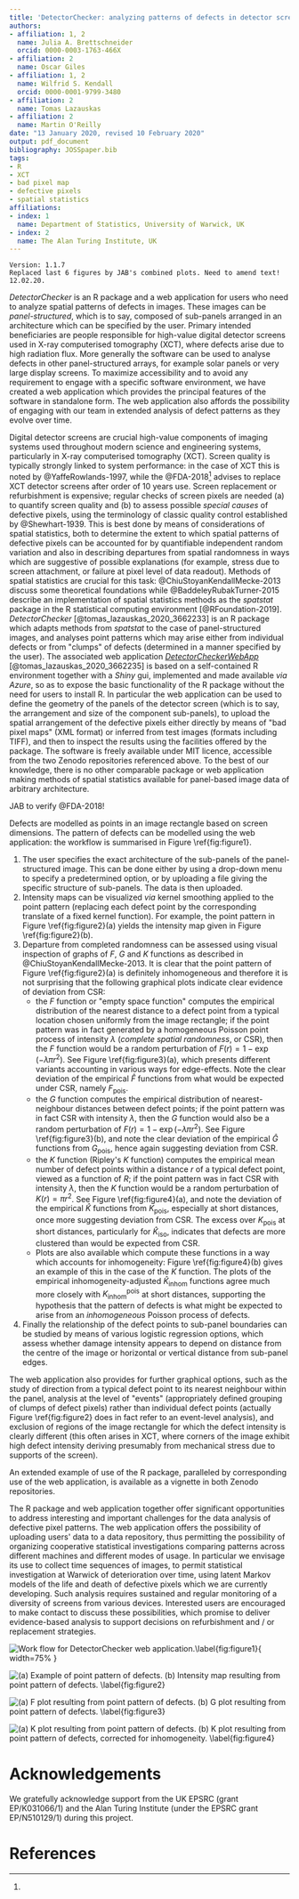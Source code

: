 ```yaml
---
title: 'DetectorChecker: analyzing patterns of defects in detector screens'
authors:
- affiliation: 1, 2
  name: Julia A. Brettschneider
  orcid: 0000-0003-1763-466X
- affiliation: 2
  name: Oscar Giles
- affiliation: 1, 2
  name: Wilfrid S. Kendall
  orcid: 0000-0001-9799-3480
- affiliation: 2
  name: Tomas Lazauskas
- affiliation: 2
  name: Martin O'Reilly
date: "13 January 2020, revised 10 February 2020"
output: pdf_document
bibliography: JOSSpaper.bib
tags:
- R
- XCT
- bad pixel map
- defective pixels
- spatial statistics
affiliations:
- index: 1
  name: Department of Statistics, University of Warwick, UK
- index: 2
  name: The Alan Turing Institute, UK
---
```


```
Version: 1.1.7
Replaced last 6 figures by JAB's combined plots. Need to amend text! 12.02.20.
```

_DetectorChecker_ is an R package and a web application for
users who need to analyze spatial patterns of defects in images.
These images can be _panel-structured_, which is to say,
composed of sub-panels arranged in an architecture which can be
specified by the user.
Primary intended beneficiaries are people responsible for
high-value digital detector screens used in X-ray computerised tomography (XCT),
where defects arise due to high radiation flux.
More generally the software can be used to analyse defects in other
panel-structured arrays, for example solar panels or very large display screens.
To maximize accessibility and to avoid any requirement to engage with a specific software environment,
we have created a web application which provides
the principal features of the software in standalone form.
The web application also affords the possibility of engaging with our team in extended analysis
of defect patterns as they evolve over time.


Digital detector screens are crucial high-value components of imaging systems used throughout
modern science  and engineering systems, particularly in X-ray computerised tomography (XCT).
Screen quality is typically strongly linked to system performance:
in the case of XCT this is noted by @YaffeRowlands-1997,
while the @FDA-2018[^3] advises to replace XCT detector screens after order of 10 years use.
Screen replacement or refurbishment is expensive;
regular checks of screen pixels are needed (a) to quantify screen quality
and (b) to assess possible _special causes_ of defective pixels,
using the terminology of classic quality control established by @Shewhart-1939.
This is best done by means of considerations of spatial statistics,
both to determine the extent to which spatial patterns of defective pixels
can be accounted for by quantifiable independent random variation
and also in describing departures from spatial randomness in ways
which are suggestive of possible explanations (for example, stress due
to screen attachment, or failure at pixel level of data readout).
Methods of spatial statistics are crucial for this task: @ChiuStoyanKendallMecke-2013
discuss some theoretical foundations
while
@BaddeleyRubakTurner-2015 describe an implementation of spatial statistics methods as the _spatstat_ package in the
R statistical computing environment [@RFoundation-2019].
_DetectorChecker_ [@tomas_lazauskas_2020_3662233] is an R package which adapts methods from _spatstat_ to the case of panel-structured images,
and analyses point patterns which may arise either from
individual defects or from "clumps" of defects (determined in a manner specified by the user).
The associated web application
[_DetectorCheckerWebApp_](https://detectorchecker.azurewebsites.net/)
[@tomas_lazauskas_2020_3662235]
is based on a self-contained R environment together
with a _Shiny_ gui, implemented and made available _via_ _Azure_, so as to expose the
basic functionality of the R package without the need for users to install R.
In particular the web application  can be used
to define the geometry of the panels of the detector screen
(which is to say, the arrangement and size of the component sub-panels),
to upload the spatial arrangement of the defective pixels either
directly by means of "bad pixel maps" (XML format) or inferred from test images (formats including TIFF),
and then to inspect the results using the facilities offered
by the package.
The software is freely available under MIT licence, accessible from the two Zenodo repositories
referenced above.
To the best of our knowledge, there is no other comparable package or web application
making methods of spatial statistics available for panel-based image data of arbitrary architecture.

[^3]:
  JAB to verify @FDA-2018!

Defects are modelled as points in an image rectangle based on screen dimensions. 
The pattern of defects can be modelled using the web application: the workflow is
summarised in Figure \ref{fig:figure1}.

1. The user specifies the exact architecture
of the sub-panels of the panel-structured image.
This can be done either by using a drop-down menu to specify a predetermined option,
or by uploading a file giving the specific structure of sub-panels.
The data is then uploaded.
2. Intensity maps can be visualized _via_ kernel smoothing applied to the point pattern
(replacing each defect point by the corresponding translate of a fixed kernel function).
For example, the point pattern in Figure \ref{fig:figure2}(a) yields the intensity map given in Figure \ref{fig:figure2}(b).
3. Departure from completed randomness can be assessed using visual inspection of graphs
of $F$, $G$ and $K$ functions as described in @ChiuStoyanKendallMecke-2013. It is clear that the
point pattern of Figure \ref{fig:figure2}(a) is definitely inhomogeneous and therefore it is
not surprising that the following graphical plots 
indicate clear evidence of deviation from CSR:  
    + the $F$ function or "empty space function"
    computes the empirical distribution of the nearest distance to a defect point from a typical location
    chosen uniformly from the image rectangle; if the point pattern was in fact
    generated by a homogeneous Poisson
    point process of intensity $\lambda$ (_complete spatial randomness_, or CSR), then
    the $F$ function would be a random perturbation of $F(r)=1-\exp(-\lambda \pi r^2)$. See Figure \ref{fig:figure3}(a),
    which presents different 
    variants accounting in various ways for edge-effects.
    Note the clear deviation of the empirical $\hat{F}$ functions from what would be expected under CSR, namely  $F_\text{pois}$.
    + the $G$ function computes the empirical distribution of nearest-neighbour distances between defect points; if the point pattern was in fact CSR with intensity $\lambda$, then the $G$ function would also be a random perturbation of $F(r)=1-\exp(-\lambda \pi r^2)$. See Figure \ref{fig:figure3}(b), and note the clear deviation of the empirical $\hat{G}$ functions from $G_\text{pois}$, hence again suggesting deviation from CSR.
    + the $K$ function (Ripley's $K$ function) computes the empirical mean number of defect points within a distance $r$ of a typical defect point, viewed as a function of $R$; if the point pattern was in fact CSR with intensity $\lambda$, then the $K$ function would be a random perturbation of $K(r)=\pi r^2$. See Figure \ref{fig:figure4}(a), and note the deviation of the empirical $\hat{K}$ functions from $K_\text{pois}$, especially at short distances, once more suggesting deviation from CSR.
    The excess over $K_\text{pois}$ at short distances, particularly for $\hat{K}_\text{iso}$, indicates that defects are more clustered than would be expected from CSR. 
    + Plots are also available which compute these functions in a way which accounts for inhomogeneity: 
    Figure \ref{fig:figure4}(b) gives an example of this in the case of the $K$ function. The plots of the empirical inhomogeneity-adjusted $\hat{K}_\text{inhom}$ functions agree much more closely with 
    $K^\text{pois}_\text{inhom}$ at short distances, supporting the hypothesis that the pattern of defects is what
    might be expected to arise from an _inhomogeneous_ Poisson process of defects.
4. Finally the relationship of the defect points to sub-panel boundaries can be studied by means of various logistic regression options, which assess whether damage intensity appears to depend on distance from the centre of the image or horizontal or vertical distance from sub-panel edges.


The web application also provides for further graphical options,
such as the study of direction from a typical defect point to
its nearest neighbour within the panel,
analysis at the level of "events" (appropriately defined grouping of clumps of defect pixels) rather than individual defect points (actually Figure \ref{fig:figure2} does in fact refer to an event-level analysis),
and exclusion of regions of the image rectangle for which the defect intensity is clearly different
(this often arises in XCT, where corners of the image exhibit high defect intensity deriving presumably from mechanical
stress due to supports of the screen).




An extended example of use of the R package, paralleled by corresponding use of the web application,
is available as a vignette in both Zenodo repositories.

The R package and web application together offer significant
opportunities to address interesting and important challenges for the data analysis of defective pixel patterns.
The web application offers the possibility of uploading users' data to
a data repository, thus permitting the possibility of organizing cooperative
statistical investigations comparing patterns across different machines and
different modes of usage. In particular we envisage its use to collect
time sequences of images, to permit statistical investigation at Warwick
of deterioration over time, using latent Markov models
of the life and death of defective pixels which we are currently developing.
Such analysis requires sustained and regular monitoring of a diversity
of screens from various devices.
Interested users are encouraged to make contact to discuss these possibilities,
which promise to deliver evidence-based analysis
to support decisions on refurbishment and / or replacement
strategies.

![Work flow for DetectorChecker web application.\label{fig:figure1}](figure1.png){ width=75% }

![(a) Example of point pattern of defects. (b) Intensity map resulting from point pattern of defects. \label{fig:figure2}](combined1.png)

![(a) $F$ plot resulting from point pattern of defects. (b) $G$ plot resulting from point pattern of defects. \label{fig:figure3}](combined2.png)

![(a) $K$ plot resulting from point pattern of defects. (b) $K$ plot resulting from point pattern of defects, corrected for inhomogeneity. \label{fig:figure4}](combined3.png)



# Acknowledgements

We gratefully acknowledge support from the UK EPSRC (grant EP/K031066/1)
and the Alan Turing Institute (under the EPSRC
grant EP/N510129/1) during this project.



# References
